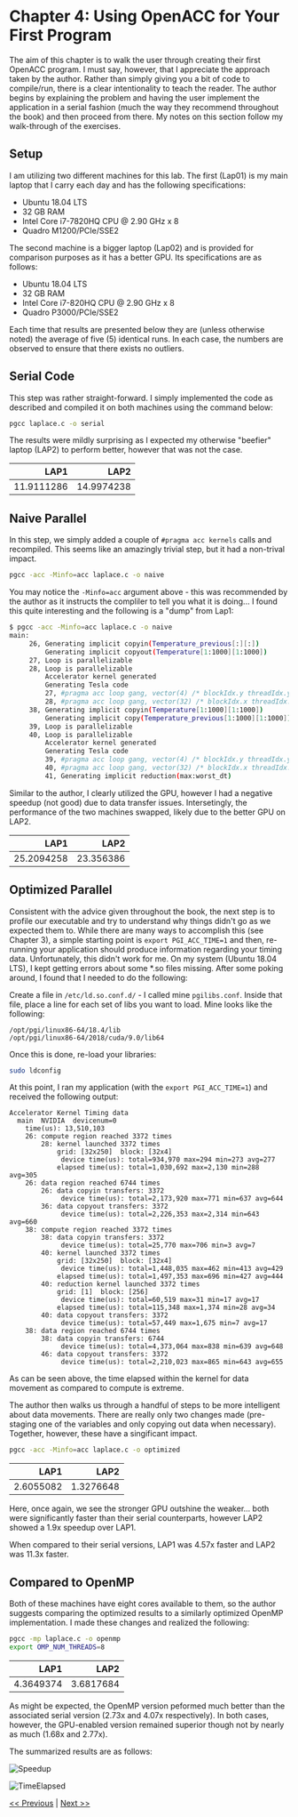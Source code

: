 # Chapter 4: Using OpenACC for Your First Program

The aim of this chapter is to walk the user through creating their first OpenACC program. I must say, however, that I appreciate the approach taken by the author. Rather than simply giving you a bit of code to compile/run, there is a clear intentionality to teach the reader. The author begins by explaining the problem and having the user implement the application  in a serial fashion (much the way they recommend throughout the book) and then proceed from there. My notes on this section follow my walk-through of the exercises.

## Setup

I am utilizing two different machines for this lab. The first (Lap01) is my main laptop that I carry each day and has the following specifications:

- Ubuntu 18.04 LTS
- 32 GB RAM
- Intel Core i7-7820HQ CPU @ 2.90 GHz x 8
- Quadro M1200/PCIe/SSE2

The second machine is a bigger laptop (Lap02) and is provided for comparison purposes as it has a better GPU. Its specifications are as follows:

- Ubuntu 18.04 LTS
- 32 GB RAM
- Intel Core i7-820HQ CPU @ 2.90 GHz x 8
- Quadro P3000/PCIe/SSE2

Each time that results are presented below they are (unless otherwise noted) the average of five (5) identical runs. In each case, the numbers are observed to ensure that there exists no outliers.

## Serial Code

This step was rather straight-forward. I simply implemented the code as described and compiled it on both machines using the command below:

```bash
pgcc laplace.c -o serial
```

The results were mildly surprising as I expected my otherwise "beefier" laptop (LAP2) to perform better, however that was not the case.

| LAP1 | LAP2 |
|-----:|-----:|
| 11.9111286 | 14.9974238 |

## Naive Parallel

In this step, we simply added a couple of `#pragma acc kernels` calls and recompiled. This seems like an amazingly trivial step, but it had a non-trival impact.

```bash
pgcc -acc -Minfo=acc laplace.c -o naive
```

You may notice the `-Minfo=acc` argument above - this was recommended by the author as it instructs the compliler to tell you what it is doing... I found this quite interesting and the following is a "dump" from Lap1:

```bash
$ pgcc -acc -Minfo=acc laplace.c -o naive
main:
     26, Generating implicit copyin(Temperature_previous[:][:])
         Generating implicit copyout(Temperature[1:1000][1:1000])
     27, Loop is parallelizable
     28, Loop is parallelizable
         Accelerator kernel generated
         Generating Tesla code
         27, #pragma acc loop gang, vector(4) /* blockIdx.y threadIdx.y */
         28, #pragma acc loop gang, vector(32) /* blockIdx.x threadIdx.x */
     38, Generating implicit copyin(Temperature[1:1000][1:1000])
         Generating implicit copy(Temperature_previous[1:1000][1:1000])
     39, Loop is parallelizable
     40, Loop is parallelizable
         Accelerator kernel generated
         Generating Tesla code
         39, #pragma acc loop gang, vector(4) /* blockIdx.y threadIdx.y */
         40, #pragma acc loop gang, vector(32) /* blockIdx.x threadIdx.x */
         41, Generating implicit reduction(max:worst_dt)
```

Similar to the author, I clearly utilized the GPU, however I had a negative speedup (not good) due to data transfer issues. Intersetingly, the performance of the two machines swapped, likely due to the better GPU on LAP2.

| LAP1 | LAP2 |
|-----:|-----:|
| 25.2094258 | 23.356386 |

## Optimized Parallel

Consistent with the advice given throughout the book, the next step is to profile our executable and try to understand why things didn't go as we expected them to. While there are many ways to accomplish this (see Chapter 3), a simple starting point is `export PGI_ACC_TIME=1` and then, re-running your application should produce information regarding your timing data. Unfortunately, this didn't work for me. On my system (Ubuntu 18.04 LTS), I kept getting errors about some *.so files missing. After some poking around, I found that I needed to do the following:

Create a file in `/etc/ld.so.conf.d/` - I called mine `pgilibs.conf`. Inside that file, place a line for each set of libs you want to load. Mine looks like the following:

```text
/opt/pgi/linux86-64/18.4/lib
/opt/pgi/linux86-64/2018/cuda/9.0/lib64
```

Once this is done, re-load your libraries:

```bash
sudo ldconfig
```

At this point, I ran my application (with the `export PGI_ACC_TIME=1`) and received the following output:

```text
Accelerator Kernel Timing data
  main  NVIDIA  devicenum=0
    time(us): 13,510,103
    26: compute region reached 3372 times
        28: kernel launched 3372 times
            grid: [32x250]  block: [32x4]
             device time(us): total=934,970 max=294 min=273 avg=277
            elapsed time(us): total=1,030,692 max=2,130 min=288 avg=305
    26: data region reached 6744 times
        26: data copyin transfers: 3372
             device time(us): total=2,173,920 max=771 min=637 avg=644
        36: data copyout transfers: 3372
             device time(us): total=2,226,353 max=2,314 min=643 avg=660
    38: compute region reached 3372 times
        38: data copyin transfers: 3372
             device time(us): total=25,770 max=706 min=3 avg=7
        40: kernel launched 3372 times
            grid: [32x250]  block: [32x4]
             device time(us): total=1,448,035 max=462 min=413 avg=429
            elapsed time(us): total=1,497,353 max=696 min=427 avg=444
        40: reduction kernel launched 3372 times
            grid: [1]  block: [256]
             device time(us): total=60,519 max=31 min=17 avg=17
            elapsed time(us): total=115,348 max=1,374 min=28 avg=34
        40: data copyout transfers: 3372
             device time(us): total=57,449 max=1,675 min=7 avg=17
    38: data region reached 6744 times
        38: data copyin transfers: 6744
             device time(us): total=4,373,064 max=838 min=639 avg=648
        46: data copyout transfers: 3372
             device time(us): total=2,210,023 max=865 min=643 avg=655

```

As can be seen above, the time elapsed within the kernel for data movement as compared to compute is extreme.

The author then walks us through a handful of steps to be more intelligent about data movements. There are really only two changes made (pre-staging one of the variables and only copying out data when necessary). Together, however, these have a singificant impact.

```bash
pgcc -acc -Minfo=acc laplace.c -o optimized
```

| LAP1 | LAP2 |
|-----:|-----:|
| 2.6055082 | 1.3276648 |

Here, once again, we see the stronger GPU outshine the weaker... both were significantly faster than their serial counterparts, however LAP2 showed a 1.9x speedup over LAP1.

When compared to their serial versions, LAP1 was 4.57x faster and LAP2 was 11.3x faster.

## Compared to OpenMP

Both of these machines have eight cores available to them, so the author suggests comparing the optimized results to a similarly optimized OpenMP implementation. I made these changes and realized the following:

```bash
pgcc -mp laplace.c -o openmp
export OMP_NUM_THREADS=8
```

| LAP1 | LAP2 |
|-----:|-----:|
| 4.3649374 | 3.6817684 |

As might be expected, the OpenMP version peformed much better than the associated serial version (2.73x and 4.07x respectively). In both cases, however, the GPU-enabled version remained superior though not by nearly as much (1.68x and 2.77x).

The summarized results are as follows:

![Speedup](speedup.png)

![TimeElapsed](times.png)

[<< Previous](../Chapter_03/readme.md)
|
[Next >>](../Chapter_05/readme.md)
